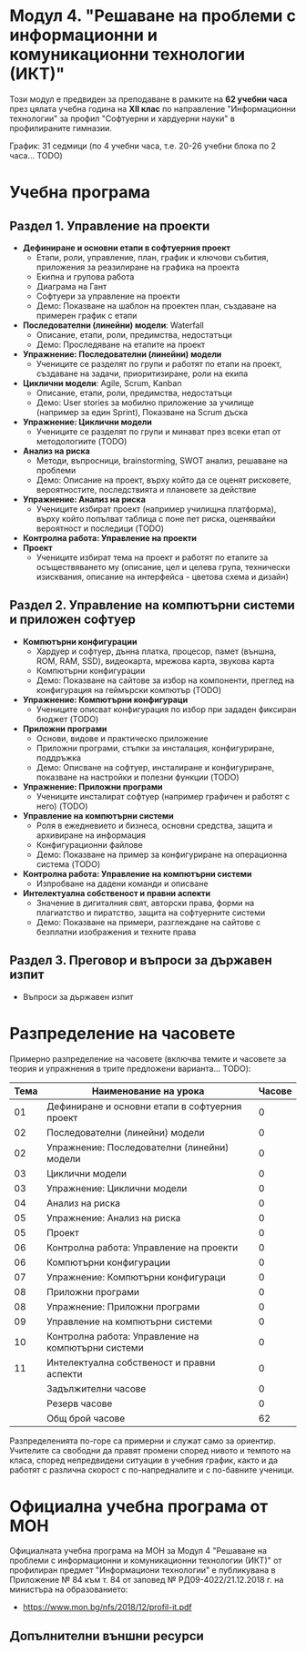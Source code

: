 # Модул 4. "Решаване на проблеми с информационни и комуникационни технологии (ИКТ)"

Този модул е предвиден за преподаване в рамките на **62 учебни часа** през цялата учебна година на **XII клас** по направление "Информационни технологии" за профил "Софтуерни и хардуерни науки" в профилираните гимназии.

График: 31 седмици (по 4 учебни часа, т.е. 20-26 учебни блока по 2 часа... TODO)

# Учебна програма

## Раздел 1. Управление на проекти
 - **Дефиниране и основни етапи в софтуерния проект**
   - Етапи, роли, управление, план, график и ключови събития, приложения за реазилиране на графика на проекта
   - Екипна и групова работа
   - Диаграма на Гант
   - Софтуери за управление на проекти
   - Демо: Показване на шаблон на проектен план, създаване на примерен график с етапи
 - **Последователни (линейни) модели**: Waterfall
   - Описание, етапи, роли, предимства, недостатъци
   - Демо: Проследяване на етапите на проект
 - **Упражнение: Последователни (линейни) модели**
   - Учениците се разделят по групи и работят по етапи на проект, създаване на задачи, приоритизиране, роли на екипа
 - **Циклични модели**: Agile, Scrum, Kanban
   - Описание, етапи, роли, предимства, недостатъци
   - Демо: User stories за мобилно приложение за училище (например за един Sprint), Показване на Scrum дъска
 - **Упражнение: Циклични модели**
   - Учениците се разделят по групи и минават през всеки етап от методологиите (TODO)
 - **Анализ на риска**
   - Методи, въпросници, brainstorming, SWOT анализ, решаване на проблеми
   - Демо: Описание на проект, върху който да се оценят рисковете, вероятностите, последствията и плановете за действие
- **Упражнение: Анализ на риска**
   - Учениците избират проект (например училищна платформа), върху който попълват таблица с поне пет риска, оценявайки вероятност и последици (TODO)
 - **Контролна работа: Управление на проекти**
 - **Проект**
   - Учениците избират тема на проект и работят по етапите за осъществяването му (описание, цел и целева група, технически изисквания, описание на интерфейса - цветова схема и дизайн)


## Раздел 2. Управление на компютърни системи и приложен софтуер
  - **Компютърни конфигурации**
    - Хардуер и софтуер, дънна платка, процесор, памет (външна, ROM, RAM, SSD), видеокарта, мрежова карта, звукова карта
    - Компютърни конфигурации
    - Демо: Показване на сайтове за избор на компоненти, преглед на конфигурация на геймърски компютър (TODO)
  - **Упражнение: Компютърни конфигураци**
    - Учениците описват конфигурация по избор при зададен фиксиран бюджет (TODO)
  - **Приложни програми**
    - Основи, видове и практическо приложение
    - Приложни програми, стъпки за инсталация, конфигуриране, поддръжка
    - Демо: Описване на софтуер, инсталиране и конфигуриране, показване на настройки и полезни функции (TODO)
  - **Упражнение: Приложни програми** 
    - Учениците инсталират софтуер (например графичен и работят с него) (TODO)
  - **Управление на компютърни системи**
    - Роля в ежедневието и бизнеса, основни средства, защита и архивиране на информация
    - Конфигурационни файлове
    - Демо: Показване на пример за конфигуриране на операционна система (TODO)
  - **Контролна работа: Управление на компютърни системи**
    - Изпробване на дадени команди и описване
  - **Интелектуална собственост и правни аспекти**
    - Значение в дигиталния свят, авторски права, форми на плагиатство и пиратство, защита на софтуерните системи
    - Демо: Показване на примери, разглеждане на сайтове с безплатни изображения и техните права

## Раздел 3. Преговор и въпроси за държавен изпит
  - Въпроси за държавен изпит

# Разпределение на часовете

Примерно разпределение на часовете (включва темите и часовете за теория и упражнения в трите предложени варианта... TODO):

| Тема | Наименование на урока                                                              | Часове      |
|------|------------------------------------------------------------------------------------|-------------|
|  01  | Дефиниране и основни етапи в софтуерния проект                                     |      0      |
|  02  | Последователни (линейни) модели                                                    |      0      |
|  02  | Упражнение: Последователни (линейни) модели                                        |      0      |
|  03  | Циклични модели                                                                    |      0      |
|  03  | Упражнение: Циклични модели                                                        |      0      |
|  04  | Анализ на риска                                                                    |      0      |
|  05  | Упражнение: Анализ на риска                                                        |      0      |
|  05  | Проект                                                                             |      0      |
|  06  | Контролна работа: Управление на проекти                                            |      0      |
|  06  | Компютърни конфигурации                                                            |      0      |
|  07  | Упражнение: Компютърни конфигураци                                                 |      0      |
|  08  | Приложни програми                                                                  |      0      |
|  08  | Упражнение: Приложни програми                                                      |      0      |
|  09  | Управление на компютърни системи                                                   |      0      |
|  10  | Контролна работа: Управление на компютърни системи                                 |      0      |
|  11  | Интелектуална собственост и правни аспекти                                         |      0      |
|      | Задължителни часове                                                                |      0      |
|      | Резерв часове                                                                      |      0      |
|      | Общ брой часове                                                                    |     62      |

Разпределенията по-горе са примерни и служат само за ориентир. Учителите са свободни да правят промени според нивото и темпото на класа, според непредвидени ситуации в учебния график, както и да работят с различна скорост с по-напредналите и с по-бавните ученици.

# Официална учебна програма от МОН
Официалната учебна програма на МОН за Модул 4 "Решаване на проблеми с информационни и комуникационни технологии (ИКТ)" от профилиран предмет "Информациони технологии" е публикувана в Приложение № 84 към т. 84 от заповед № РД09-4022/21.12.2018 г. на министъра на образованието:
  - https://www.mon.bg/nfs/2018/12/profil-it.pdf

## Допълнителни външни ресурси
